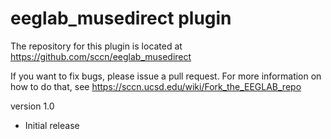 # eeglab_musedirect plugin

The repository for this plugin is located at
https://github.com/sccn/eeglab_musedirect

If you want to fix bugs, please issue a pull request. For more
information on how to do that, see
https://sccn.ucsd.edu/wiki/Fork_the_EEGLAB_repo

version 1.0
- Initial release


